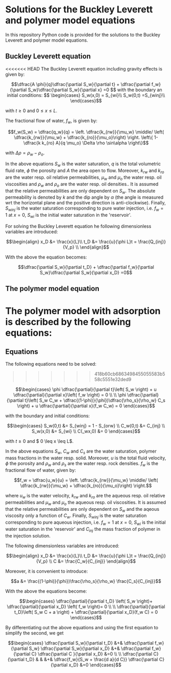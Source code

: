 # Solutions for the Buckley Leverett and polymer model equations

In this repository Python code is provided for the solutions to the Buckley Leverett and polymer model equations.

## Buckley Leverett equation

<<<<<<< HEAD
The Buckley Leverett equation including gravity effects is given by:
```math
\dfrac{A \phi}{q}\dfrac{\partial S_w}{\partial t} + \dfrac{\partial f_w}{\partial S_w}\dfrac{\partial S_w}{\partial x} =0
$$
with the boundary an initial conditions:
$$
\begin{cases}
S_w(x,0) = S_{wi}\\
S_w(0,t) =S_{winj}\\
\end{cases}
```
with $t \geq 0$ and $0 \leq x \leq L$.

The fractional flow of water, $f_w$, is given by:
```math
f_w(S_w) = \dfrac{q_w}{q} = 
           \left. \dfrac{k_{rw}}{\mu_w} \middle/ \left( \dfrac{k_{rw}}{\mu_w} + 
                  \dfrac{k_{ro}}{\mu_o}\right) \right. 
           \left\{ 1- \dfrac{k k_{ro} A}{q \mu_o} \Delta \rho \sin\alpha \right\}
```
with $\Delta\rho = \rho_w - \rho_o$.

In the above equations $S_w$ is the water saturation, $q$ is the total volumetric fluid rate, $\phi$ the porosity and $A$ the area open to flow. 
Moreover, $k_{rw}$ and $k_{ro}$ are the water resp. oil relative permeabilities, $\mu_w$ and $\mu_{o}$ the water resp. oil viscosities and $\rho_w$ and $\rho_o$
are the water resp. oil densities.. It is assumed that the relative permeabilities are only dependent on $S_w$. 
The absolute permeability is denoted by $k$ and the dip angle by $\alpha$ (the angle is measured wrt the horizontal plane and the positive 
direction is anti-clockwise). Finally, $S_{winj}$ is the water saturation corresponding to pure water injection, i.e. $f_w = 1$ at $x=0$, 
$S_{wi}$ is the initial water saturation in the 'reservoir'.

For solving the Buckley Leverett equation he following dimensionless variables are introduced:
```math
\begin{align}
x_D &= \frac{x}{L}\\
t_D &= \frac{u}{\phi L}t = \frac{Q_{inj}}{V_p} \\
\end{align}
```
With the above the equation becomes:
```math
\dfrac{\partial S_w}{\partial t_D} + \dfrac{\partial f_w}{\partial S_w}\dfrac{\partial S_w}{\partial x_D} =0
```


## The polymer model equation

The polymer model with adsorption is described by the following equations:
=======
## Equations

The following equations need to be solved:
>>>>>>> 418b60cb6863498455055583b558c5551e32ded9
```math
\begin{cases}
 \phi \dfrac{\partial}{\partial t}\left( S_w \right) + u \dfrac{\partial}{\partial x}\left( f_w \right) = 0 \\
 \\
 \phi \dfrac{\partial}{\partial t}\left( S_w C_w + \dfrac{(1-\phi)}{\phi})\dfrac{\rho_s}{\rho_w} C_s \right) + u \dfrac{\partial}{\partial x}(f_w C_w) = 0

\end{cases}
```
with the boundary and initial conditions:
```math
\begin{cases}
S_w(0,t) &= S_{winj} = 1 - S_{orw} \\
C_w(0,t) &= C_{inj} \\
S_w(x,0) &= S_{wi} \\
C(_wx,0) &= 0 
\end{cases}
```
with $t \geq 0$ and $ 0 \leq x \leq L$.

In the above equations $S_w$, $C_w$ and $C_s$ are the water saturation, polymer mass fractions in the water resp. solid. Moreover, $u$ is the total fluid velocity,
$\phi$ the porosity and $\rho_w$ and $\rho_s$ are the water resp. rock densities. $f_w$ is the fractional flow of water, given by:
```math
f_w = \dfrac{u_w}{u} = \left. \dfrac{k_{rw}}{\mu_w} \middle/ \left( \dfrac{k_{rw}}{\mu_w} + 
\dfrac{k_{ro}}{\mu_o}\right) \right.
```
where $u_w$ is the water velocity, $k_{rw}$ and $k_{ro}$ are the aqueous resp. oil relative permeabilities and $\mu_w$ and $\mu_{o}$ the aqueous resp. oil viscosities.
It is assumed that the relative permeabilities are only dependent on $S_w$ and the aqeous viscosity only a function of $C_w$. 
Finally, $S_{winj}$ is the water saturation corresponding to pure aqueous injection, i.e. $f_w = 1$ at $x=0$, $S_{wi}$ is the initial water saturation in the 'reservoir' 
and $C_{inj}$ the mass fraction of polymer in the injection solution.

The following dimensionless variables are introduced:
```math
\begin{align}
x_D &= \frac{x}{L}\\
t_D &= \frac{u}{\phi L}t = \frac{Q_{inj}}{V_p} \\
C &= \frac{C_w}{C_{inj}}
\end{align}
```
Moreover, it is convenient to introduce:
```math
a &= \frac{(1-\phi)}{\phi})\frac{\rho_s}{\rho_w} \frac{C_s}{C_{inj}}
```
With the above the equations become:
```math
\begin{cases}
 \dfrac{\partial}{\partial t_D} \left( S_w \right)+ \dfrac{\partial}{\partial x_D} \left( f_w \right)= 0 \\
 \\
 \dfrac{\partial}{\partial t_D}\left( S_w C + a \right) + \dfrac{\partial}{\partial x_D}(f_w C) = 0

\end{cases}
```

By differentiating out the above equations and using the first equation to simplify the second, we get
```math
\begin{cases}
       \dfrac{\partial S_w}{\partial t_D}  &+& 
       \dfrac{\partial f_w}{\partial S_w} \dfrac{\partial S_w}{\partial x_D} &+& 
       \dfrac{\partial f_w}{\partial C} \dfrac{\partial C }{\partial x_D} &=0 \\
       \\
       \dfrac{\partial C}{\partial t_D}  & & &+&
       \dfrac{f_w}{S_w + \frac{d a}{d C}} \dfrac{\partial C}{\partial x_D} &=0
\end{cases}
```
